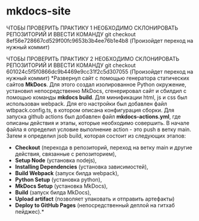 # mkdocs-site
ЧТОБЫ ПРОВЕРИТЬ ПРАКТИКУ 1 НЕОБХОДИМО СКЛОНИРОВАТЬ РЕПОЗИТОРИЙ И ВВЕСТИ КОМАНДУ git checkout 8ef56e728667cd529f00fc9653b3b4ee76b1e4b8 (Произойдет переход на нужный коммит) 

ЧТОБЫ ПРОВЕРИТЬ ПРАКТИКУ 2 НЕОБХОДИМО СКЛОНИРОВАТЬ РЕПОЗИТОРИЙ И ВВЕСТИ КОМАНДУ git checkout 601024c5f5f0866dc9b4469e9cc31f2c5d307055 (Произойдет переход на нужный коммит)
*Развернул сайт с помощью генератора статических сайтов **MkDocs**. Для этого создал изолированное Python окружение, установил непосредственно MkDocs, сгенерировал сайт и сбилдил с помощью команды **mkdocs build**.
Для минификации html, js и css был использован webpack. Для его настройки был добавлен файл wtbpack.config.ts, в котором описана конфигурация сборки. Для запуска github actions был добавлен файл **mkdocs-actions.yml**, где описаны действия и этапы, которые необходимо совершить. В начале файла я определил условие выполнение action - это push в ветку main. Затем я определил jsob build, которая состоит из следующих этапов: 
- **Checkout** (перехода в репозиторий, переход на ветку main и другие действия, связанные с репозиторием),
- **Setup Node** (установка nodejs),
- **Installing Dependencies** (установка зависимостей),
- **Build Webpack** (запуск билда webpack),
- **Python Setup** (установка python),
- **MkDocs Setup** (установка MkDocs),
- **Build** (запуск билда MkDocs),
- **Upload artifact** (позволяет упаковать и отправить артефакты)
- **Deploy to GitHub Pages** (непосредственный деплой на гитхаб пейджес).*
